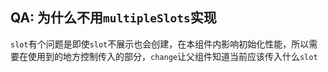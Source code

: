 ## QA: 为什么不用`multipleSlots`实现

`slot`有个问题是即使`slot`不展示也会创建，在本组件内影响初始化性能，所以需要在使用到的地方控制传入的部分，`change`让父组件知道当前应该传入什么`slot`